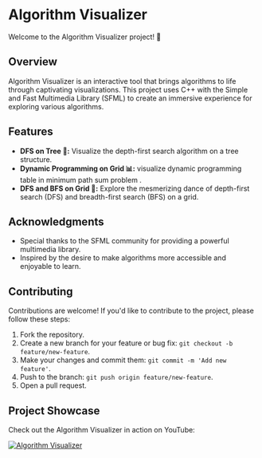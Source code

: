 # Algorithm Visualizer

Welcome to the Algorithm Visualizer project! 🚀

## Overview

Algorithm Visualizer is an interactive tool that brings algorithms to life through captivating visualizations. This project uses C++ with the Simple and Fast Multimedia Library (SFML) to create an immersive experience for exploring various algorithms.

## Features

- **DFS on Tree 🌲:** Visualize the depth-first search algorithm on a tree structure.
- **Dynamic Programming on Grid 📊:** visualize dynamic programming table in minimum path sum problem .
- **DFS and BFS on Grid 🌌:** Explore the mesmerizing dance of depth-first search (DFS) and breadth-first search (BFS) on a grid.

## Acknowledgments

- Special thanks to the SFML community for providing a powerful multimedia library.
- Inspired by the desire to make algorithms more accessible and enjoyable to learn.

## Contributing

Contributions are welcome! If you'd like to contribute to the project, please follow these steps:

1. Fork the repository.
2. Create a new branch for your feature or bug fix: `git checkout -b feature/new-feature`.
3. Make your changes and commit them: `git commit -m 'Add new feature'`.
4. Push to the branch: `git push origin feature/new-feature`.
5. Open a pull request.

## Project Showcase

Check out the Algorithm Visualizer in action on YouTube:

[![Algorithm Visualizer](https://i.ytimg.com/an_webp/nER1btwrhXk/mqdefault_6s.webp?du=3000&sqp=CJ_BwK0G&rs=AOn4CLAbe4slsK790SuJL7B4B6HzCg6_lg)]( https://youtu.be/nER1btwrhXk)
